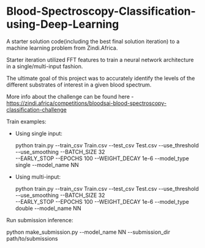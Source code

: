 # Blood-Spectroscopy-Classification-using-Deep-Learning

A starter solution code(including the best final solution iteration) to a machine learning problem from Zindi.Africa.

Starter iteration utilized FFT features to train a neural network architecture in a single/multi-input fashion.

The ultimate goal of this project was to accurately identify the levels of the different substrates of interest in a given blood spectrum.

More info about the challenge can be found here - https://zindi.africa/competitions/bloodsai-blood-spectroscopy-classification-challenge

Train examples:

- Using single input:

  python train.py --train_csv Train.csv --test_csv Test.csv --use_threshold --use_smoothing --BATCH_SIZE  32 \
                  --EARLY_STOP --EPOCHS 100 --WEIGHT_DECAY 1e-6 --model_type single --model_name NN
                
        
- Using multi-input:

  python train.py --train_csv Train.csv --test_csv Test.csv --use_threshold --use_smoothing --BATCH_SIZE  32 \
                  --EARLY_STOP --EPOCHS 100 --WEIGHT_DECAY 1e-6 --model_type double --model_name NN

Run submission inference:

python make_submission.py --model_name NN --submission_dir path/to/submissions
